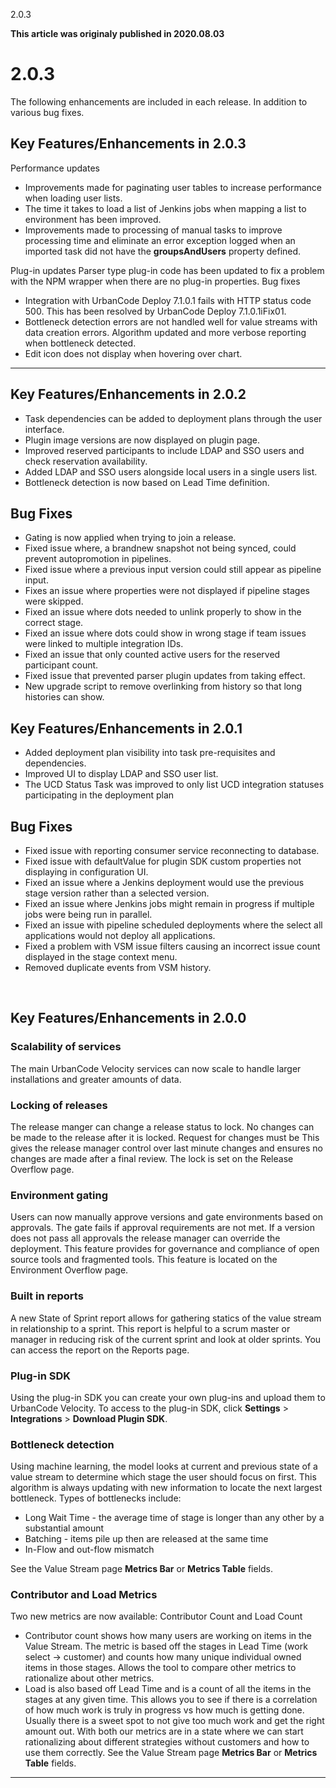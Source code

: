 





2.0.3

**This article was originaly published in 2020.08.03**


2.0.3
=====




The following enhancements are included in each release. In addition to various bug fixes.

**Key Features/Enhancements in 2.0.3**
--------------------------------------





Performance updates

* Improvements made for paginating user tables to increase performance when loading user lists.
* The time it takes to load a list of Jenkins jobs when mapping a list to environment has been improved.
* Improvements made to processing of manual tasks to improve processing time and eliminate an error exception logged when an imported task did not have the **groupsAndUsers** property defined.



Plug-in updates
Parser type plug-in code has been updated to fix a problem with the NPM wrapper when there are no plug-in properties.
Bug fixes

* Integration with UrbanCode Deploy 7.1.0.1 fails with HTTP status code 500. This has been resolved by UrbanCode Deploy 7.1.0.1iFix01.
* Bottleneck detection errors are not handled well for value streams with data creation errors. Algorithm updated and more verbose reporting when bottleneck detected.
* Edit icon does not display when hovering over chart.





---


**Key Features/Enhancements in 2.0.2**
--------------------------------------


* Task dependencies can be added to deployment plans through the user interface.
* Plugin image versions are now displayed on plugin page.
* Improved reserved participants to include LDAP and SSO users and check reservation availability.
* Added LDAP and SSO users alongside local users in a single users list.
* Bottleneck detection is now based on Lead Time definition.


Bug Fixes
---------


* Gating is now applied when trying to join a release.
* Fixed issue where, a brandnew snapshot not being synced, could prevent autopromotion in pipelines.
* Fixed issue where a previous input version could still appear as pipeline input.
* Fixes an issue where properties were not displayed if pipeline stages were skipped.
* Fixed an issue where dots needed to unlink properly to show in the correct stage.
* Fixed an issue where dots could show in wrong stage if team issues were linked to multiple integration IDs.
* Fixed an issue that only counted active users for the reserved participant count.
* Fixed issue that prevented parser plugin updates from taking effect.
* New upgrade script to remove overlinking from history so that long histories can show.


**Key Features/Enhancements in 2.0.1**
--------------------------------------


* Added deployment plan visibility into task pre-requisites and dependencies.
* Improved UI to display LDAP and SSO user list.
* The UCD Status Task was improved to only list UCD integration statuses participating in the deployment plan


Bug Fixes
---------


* Fixed issue with reporting consumer service reconnecting to database.
* Fixed issue with defaultValue for plugin SDK custom properties not displaying in configuration UI.
* Fixed an issue where a Jenkins deployment would use the previous stage version rather than a selected version.
* Fixed an issue where Jenkins jobs might remain in progress if multiple jobs were being run in parallel.
* Fixed an issue with pipeline scheduled deployments where the select all applications would not deploy all applications.
* Fixed a problem with VSM issue filters causing an incorrect issue count displayed in the stage context menu.
* Removed duplicate events from VSM history.


 

**Key Features/Enhancements in 2.0.0**
--------------------------------------




### Scalability of services


The main UrbanCode Velocity services can now scale to handle larger installations and greater amounts of data.
### Locking of releases


The release manger can change a release status to lock. No changes can be made to the release after it is locked. Request for changes must be This gives the release manager control over last minute changes and ensures no changes are made after a final review. The lock is set on the Release Overflow page.
### Environment gating


Users can now manually approve versions and gate environments based on approvals. The gate fails if approval requirements are not met. If a version does not pass all approvals the release manager can override the deployment. This feature provides for governance and compliance of open source tools and fragmented tools. This feature is located on the Environment Overflow page.
### Built in reports


A new State of Sprint report allows for gathering statics of the value stream in relationship to a sprint. This report is helpful to a scrum master or manager in reducing risk of the current sprint and look at older sprints. You can access the report on the Reports page.
### Plug-in SDK


Using the plug-in SDK you can create your own plug-ins and upload them to UrbanCode Velocity. To access to the plug-in SDK, click **Settings** > **Integrations** > **Download Plugin SDK**.
### Bottleneck detection


Using machine learning, the model looks at current and previous state of a value stream to determine which stage the user should focus on first. This algorithm is always updating with new information to locate the next largest bottleneck. Types of bottlenecks include:
* Long Wait Time - the average time of stage is longer than any other by a substantial amount
* Batching - items pile up then are released at the same time
* In-Flow and out-flow mismatch


See the Value Stream page **Metrics Bar** or **Metrics Table** fields.
### Contributor and Load Metrics


Two new metrics are now available: Contributor Count and Load Count
* Contributor count shows how many users are working on items in the Value Stream. The metric is based off the stages in Lead Time (work select -> customer) and counts how many unique individual owned items in those stages. Allows the tool to compare other metrics to rationalize about other metrics.
* Load is also based off Lead Time and is a count of all the items in the stages at any given time. This allows you to see if there is a correlation of how much work is truly in progress vs how much is getting done. Usually there is a sweet spot to not give too much work and get the right amount out. With both our metrics are in a state where we can start rationalizing about different strategies without customers and how to use them correctly. See the Value Stream page **Metrics Bar** or **Metrics Table** fields.




---





